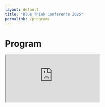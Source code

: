 ```yaml
---
layout: default
title: "Blue Think Conference 2025"
permalink: /program/
---
```


# Program

<iframe src="https://docs.google.com/spreadsheets/d/e/2PACX-1vQagPbOgIlit0h5LjcdVXlmJubsrv6hEM1-TS-7xUhMgSEYZKjY_FGFB1I5ScUzmg/pubhtml?gid=485449209&amp;single=true&amp;widget=true&amp;headers=false;chrome=false,gid=false" style="width:100%, height: 100%; bordr: none;" allowfullscreen></iframe>
